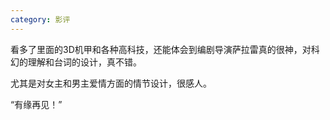 ```yaml
---
category: 影评
---
```


看多了里面的3D机甲和各种高科技，还能体会到编剧导演萨拉雷真的很神，对科幻的理解和台词的设计，真不错。

尤其是对女主和男主爱情方面的情节设计，很感人。

“有缘再见！”
